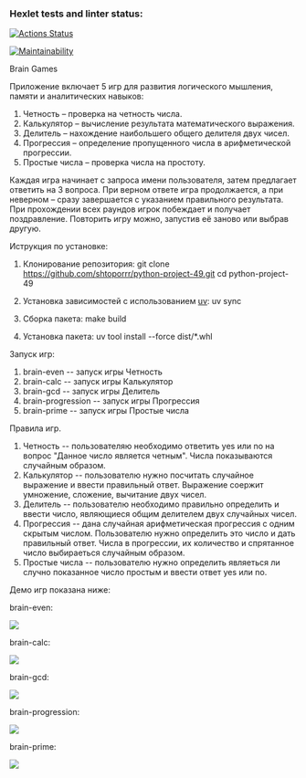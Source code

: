 ### Hexlet tests and linter status:
[![Actions Status](https://github.com/shtoporrr/python-project-49/actions/workflows/hexlet-check.yml/badge.svg)](https://github.com/shtoporrr/python-project-49/actions)

[![Maintainability](https://api.codeclimate.com/v1/badges/f1cd298c58de5bdf18d3/maintainability)](https://codeclimate.com/github/shtoporrr/python-project-49/maintainability)

Brain Games

Приложение включает 5 игр для развития логического мышления, памяти и аналитических навыков:

1. Четность – проверка на четность числа.
2. Калькулятор – вычисление результата математического выражения.
3. Делитель – нахождение наибольшего общего делителя двух чисел.
4. Прогрессия – определение пропущенного числа в арифметической прогрессии.
5. Простые числа – проверка числа на простоту.

Каждая игра начинает с запроса имени пользователя, затем предлагает ответить на 3 вопроса. При верном ответе игра продолжается, а при неверном – сразу завершается с указанием правильного результата. При прохождении всех раундов игрок побеждает и получает поздравление. Повторить игру можно, запустив её заново или выбрав другую.

Иструкция по установке:

1. Клонирование репозитория:
    git clone https://github.com/shtoporrr/python-project-49.git
    cd python-project-49

2. Установка зависимостей с использованием <a href="https://docs.astral.sh/uv/" target="_blank">uv</a>:
    uv sync

3. Сборка пакета:
    make build

4. Установка пакета:
    uv tool install --force dist/*.whl


Запуск игр:

1. brain-even -- запуск игры Четность
2. brain-calc -- запуск игры Калькулятор
3. brain-gcd -- запуск игры Делитель
4. brain-progression -- запуск игры Прогрессия
5. brain-prime -- запуск игры Простые числа

Правила игр.

1. Четность -- пользователяю необходимо ответить yes или no на вопрос "Данное число является четным". Числа показываются случайным образом. 
2. Калькулятор -- пользователю нужно посчитать случайное выражение и ввести правильный ответ. Выражение соержит умножение, сложение, вычитание двух чисел.
3. Делитель -- пользователю необходимо правильно определить и ввести число, являющиеся общим делителем двух случайных чисел.
4. Прогрессия -- дана случайная арифметическая прогрессия с одним скрытым числом. Пользователю нужно определить это число и дать правильный ответ. Числа в прогрессии, их количество и спрятанное число выбираеться случайным образом.
5. Простые числа -- пользователю нужно определить являеться ли случно показанное число простым и ввести ответ yes или no.

Демо игр показана ниже:

brain-even:

<a href="https://asciinema.org/a/DxKi0BtKDZu24wSacgzL4MWCO" target="_blank"><img src="https://asciinema.org/a/DxKi0BtKDZu24wSacgzL4MWCO.svg" /></a>

brain-calc:

<a href="https://asciinema.org/a/1nXOExxcOQQi09kMPkMwdOwln" target="_blank"><img src="https://asciinema.org/a/1nXOExxcOQQi09kMPkMwdOwln.svg" /></a>

brain-gcd:

<a href="https://asciinema.org/a/TvzTZPqrOl865Lh41Eb4xnfEp" target="_blank"><img src="https://asciinema.org/a/TvzTZPqrOl865Lh41Eb4xnfEp.svg" /></a>

brain-progression:

<a href="https://asciinema.org/a/OfBatVr7DnxWNfYlFH3wJPyZY" target="_blank"><img src="https://asciinema.org/a/OfBatVr7DnxWNfYlFH3wJPyZY.svg" /></a>

brain-prime:

<a href="https://asciinema.org/a/1Gj8kijE6g3iHurjuIMvg4tr2" target="_blank"><img src="https://asciinema.org/a/1Gj8kijE6g3iHurjuIMvg4tr2.svg" /></a>
